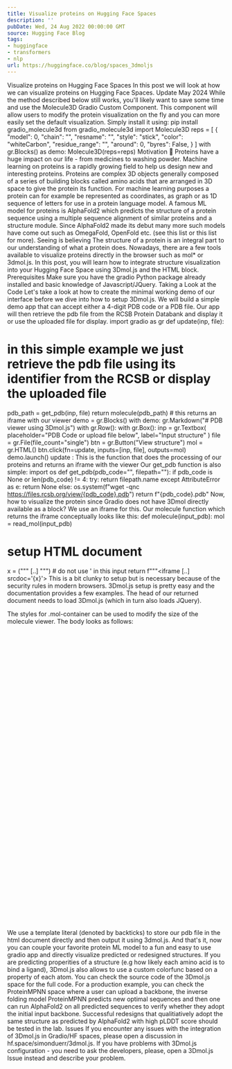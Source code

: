 ```yaml
---
title: Visualize proteins on Hugging Face Spaces
description: ''
pubDate: Wed, 24 Aug 2022 00:00:00 GMT
source: Hugging Face Blog
tags:
- huggingface
- transformers
- nlp
url: https://huggingface.co/blog/spaces_3dmoljs
---
```


Visualize proteins on Hugging Face Spaces
In this post we will look at how we can visualize proteins on Hugging Face Spaces.
Update May 2024
While the method described below still works, you'll likely want to save some time and use the Molecule3D Gradio Custom Component. This component will allow users to modify the protein visualization on the fly and you can more easily set the default visualization. Simply install it using:
pip install gradio_molecule3d
from gradio_molecule3d import Molecule3D
reps = [
{
"model": 0,
"chain": "",
"resname": "",
"style": "stick",
"color": "whiteCarbon",
"residue_range": "",
"around": 0,
"byres": False,
}
]
with gr.Blocks() as demo:
Molecule3D(reps=reps)
Motivation 🤗
Proteins have a huge impact on our life - from medicines to washing powder. Machine learning on proteins is a rapidly growing field to help us design new and interesting proteins. Proteins are complex 3D objects generally composed of a series of building blocks called amino acids that are arranged in 3D space to give the protein its function. For machine learning purposes a protein can for example be represented as coordinates, as graph or as 1D sequence of letters for use in a protein language model.
A famous ML model for proteins is AlphaFold2 which predicts the structure of a protein sequence using a multiple sequence alignment of similar proteins and a structure module.
Since AlphaFold2 made its debut many more such models have come out such as OmegaFold, OpenFold etc. (see this list or this list for more).
Seeing is believing
The structure of a protein is an integral part to our understanding of what a protein does. Nowadays, there are a few tools available to visualize proteins directly in the browser such as mol* or 3dmol.js. In this post, you will learn how to integrate structure visualization into your Hugging Face Space using 3Dmol.js and the HTML block.
Prerequisites
Make sure you have the gradio
Python package already installed and basic knowledge of Javascript/JQuery.
Taking a Look at the Code
Let's take a look at how to create the minimal working demo of our interface before we dive into how to setup 3Dmol.js.
We will build a simple demo app that can accept either a 4-digit PDB code or a PDB file. Our app will then retrieve the pdb file from the RCSB Protein Databank and display it or use the uploaded file for display.
import gradio as gr
def update(inp, file):
# in this simple example we just retrieve the pdb file using its identifier from the RCSB or display the uploaded file
pdb_path = get_pdb(inp, file)
return molecule(pdb_path) # this returns an iframe with our viewer
demo = gr.Blocks()
with demo:
gr.Markdown("# PDB viewer using 3Dmol.js")
with gr.Row():
with gr.Box():
inp = gr.Textbox(
placeholder="PDB Code or upload file below", label="Input structure"
)
file = gr.File(file_count="single")
btn = gr.Button("View structure")
mol = gr.HTML()
btn.click(fn=update, inputs=[inp, file], outputs=mol)
demo.launch()
update
: This is the function that does the processing of our proteins and returns an iframe
with the viewer
Our get_pdb
function is also simple:
import os
def get_pdb(pdb_code="", filepath=""):
if pdb_code is None or len(pdb_code) != 4:
try:
return filepath.name
except AttributeError as e:
return None
else:
os.system(f"wget -qnc https://files.rcsb.org/view/{pdb_code}.pdb")
return f"{pdb_code}.pdb"
Now, how to visualize the protein since Gradio does not have 3Dmol directly available as a block?
We use an iframe
for this.
Our molecule
function which returns the iframe
conceptually looks like this:
def molecule(input_pdb):
mol = read_mol(input_pdb)
# setup HTML document
x = ("""<!DOCTYPE html><html> [..] </html>""") # do not use ' in this input
return f"""<iframe [..] srcdoc='{x}'></iframe>
This is a bit clunky to setup but is necessary because of the security rules in modern browsers.
3Dmol.js setup is pretty easy and the documentation provides a few examples.
The head
of our returned document needs to load 3Dmol.js (which in turn also loads JQuery).
<head>
<meta http-equiv="content-type" content="text/html; charset=UTF-8" />
<style>
.mol-container {
width: 100%;
height: 700px;
position: relative;
}
.mol-container select{
background-image:None;
}
</style>
<script src="https://cdnjs.cloudflare.com/ajax/libs/jquery/3.6.3/jquery.min.js" integrity="sha512-STof4xm1wgkfm7heWqFJVn58Hm3EtS31XFaagaa8VMReCXAkQnJZ+jEy8PCC/iT18dFy95WcExNHFTqLyp72eQ==" crossorigin="anonymous" referrerpolicy="no-referrer"></script>
<script src="https://3Dmol.csb.pitt.edu/build/3Dmol-min.js"></script>
</head>
The styles for .mol-container
can be used to modify the size of the molecule viewer.
The body
looks as follows:
<body>
<div id="container" class="mol-container"></div>
<script>
let pdb = mol // mol contains PDB file content, check the hf.space/simonduerr/3dmol.js for full python code
$(document).ready(function () {
let element = $("#container");
let config = { backgroundColor: "white" };
let viewer = $3Dmol.createViewer(element, config);
viewer.addModel(pdb, "pdb");
viewer.getModel(0).setStyle({}, { cartoon: { colorscheme:"whiteCarbon" } });
viewer.zoomTo();
viewer.render();
viewer.zoom(0.8, 2000);
})
</script>
</body>
We use a template literal (denoted by backticks) to store our pdb file in the html document directly and then output it using 3dmol.js.
And that's it, now you can couple your favorite protein ML model to a fun and easy to use gradio app and directly visualize predicted or redesigned structures. If you are predicting properities of a structure (e.g how likely each amino acid is to bind a ligand), 3Dmol.js also allows to use a custom colorfunc
based on a property of each atom.
You can check the source code of the 3Dmol.js space for the full code.
For a production example, you can check the ProteinMPNN space where a user can upload a backbone, the inverse folding model ProteinMPNN predicts new optimal sequences and then one can run AlphaFold2 on all predicted sequences to verify whether they adopt the initial input backbone. Successful redesigns that qualitiatively adopt the same structure as predicted by AlphaFold2 with high pLDDT score should be tested in the lab.
Issues
If you encounter any issues with the integration of 3Dmol.js in Gradio/HF spaces, please open a discussion in hf.space/simonduerr/3dmol.js.
If you have problems with 3Dmol.js configuration - you need to ask the developers, please, open a 3Dmol.js Issue instead and describe your problem.